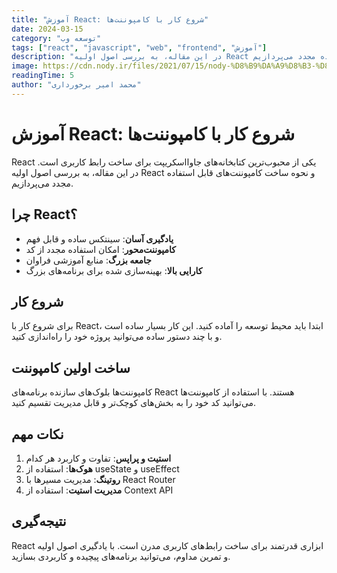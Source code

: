 ```yaml
---
title: "آموزش React: شروع کار با کامپوننت‌ها"
date: 2024-03-15
category: "توسعه وب"
tags: ["react", "javascript", "web", "frontend", "آموزش"]
description: "در این مقاله، به بررسی اصول اولیه React و نحوه ساخت کامپوننت‌های قابل استفاده مجدد می‌پردازیم."
image: https://cdn.nody.ir/files/2021/07/15/nody-%D8%B9%DA%A9%D8%B3-%D8%B7%D8%A8%DB%8C%D8%B9%D8%AA-%D8%B2%DB%8C%D8%A8%D8%A7-1626356194.jpg
readingTime: 5
author: "محمد امیر برخورداری"
---
```


# آموزش React: شروع کار با کامپوننت‌ها

React یکی از محبوب‌ترین کتابخانه‌های جاوااسکریپت برای ساخت رابط کاربری است. در این مقاله، به بررسی اصول اولیه React و نحوه ساخت کامپوننت‌های قابل استفاده مجدد می‌پردازیم.

## چرا React؟

- **یادگیری آسان**: سینتکس ساده و قابل فهم
- **کامپوننت‌محور**: امکان استفاده مجدد از کد
- **جامعه بزرگ**: منابع آموزشی فراوان
- **کارایی بالا**: بهینه‌سازی شده برای برنامه‌های بزرگ

## شروع کار

برای شروع کار با React، ابتدا باید محیط توسعه را آماده کنید. این کار بسیار ساده است و با چند دستور ساده می‌توانید پروژه خود را راه‌اندازی کنید.

## ساخت اولین کامپوننت

کامپوننت‌ها بلوک‌های سازنده برنامه‌های React هستند. با استفاده از کامپوننت‌ها می‌توانید کد خود را به بخش‌های کوچک‌تر و قابل مدیریت تقسیم کنید.

## نکات مهم

1. **استیت و پراپس**: تفاوت و کاربرد هر کدام
2. **هوک‌ها**: استفاده از useState و useEffect
3. **روتینگ**: مدیریت مسیرها با React Router
4. **مدیریت استیت**: استفاده از Context API

## نتیجه‌گیری

React ابزاری قدرتمند برای ساخت رابط‌های کاربری مدرن است. با یادگیری اصول اولیه و تمرین مداوم، می‌توانید برنامه‌های پیچیده و کاربردی بسازید.

